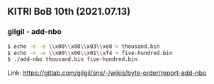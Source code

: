 ## KITRI BoB 10th (2021.07.13)

### gilgil - add-nbo

```bash
$ echo -n -e \\x00\\x00\\x03\\xe8 > thousand.bin
$ echo -n -e \\x00\\x00\\x01\\xf4 > five-hundred.bin
$ ./add-nbo thousand.bin five-hundred.bin
```

Link: https://gitlab.com/gilgil/sns/-/wikis/byte-order/report-add-nbo
